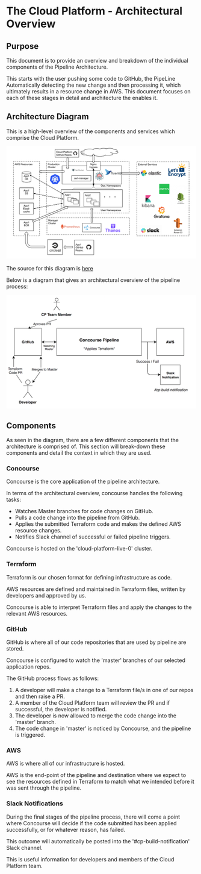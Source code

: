 # The Cloud Platform - Architectural Overview

## Purpose
This document is to provide an overview and breakdown of the individual components of the Pipeline Architecture.

This starts with the user pushing some code to GitHub, the PipeLine Automatically detecting the new change and then processing it, which ultimately results in a resource change in AWS. This document focuses on each of these stages in detail and architecture the enables it.


## Architecture Diagram

This is a high-level overview of the components and services which comprise the Cloud Platform.

![Cloud Platform Architecture](images/cloud-platform-architecture-diagram.png)

The source for this diagram is [here][Architecture Diagram]

Below is a diagram that gives an architectural overview of the pipeline process:

![Architecture Diagram](images/arch-dia-v1.png)

## Components
As seen in the diagram, there are a few different components that the architecture is comprised of.
This section will break-down these components and detail the context in which they are used.

### Concourse
Concourse is the core application of the pipeline architecture.

In terms of the architectural overview, concourse handles the following tasks:

* Watches Master branches for code changes on GitHub.
* Pulls a code change into the pipeline from GitHub.
* Applies the submitted Terraform code and makes the defined AWS resource changes.
* Notifies Slack channel of successful or failed pipeline triggers.

Concourse is hosted on the 'cloud-platform-live-0' cluster.

### Terraform
Terraform is our chosen format for defining infrastructure as code.

AWS resources are defined and maintained in Terraform files, written by developers and approved by us.

Concourse is able to interpret Terraform files and apply the changes to the relevant AWS resources.

### GitHub
GitHub is where all of our code repositories that are used by pipeline are stored.

Concourse is configured to watch the 'master' branches of our selected application repos.

The GitHub process flows as follows:
1. A developer will make a change to a Terraform file/s in one of our repos and then raise a PR.
2. A member of the Cloud Platform team will review the PR and if successful, the developer is notified.
3. The developer is now allowed to merge the code change into the 'master' branch.
4. The code change in 'master' is noticed by Concourse, and the pipeline is triggered.

### AWS
AWS is where all of our infrastructure is hosted.

AWS is the end-point of the pipeline and destination where we expect to see the resources defined in Terraform to match what we intended before it was sent through the pipeline.

### Slack Notifications
During the final stages of the pipeline process, there will come a point where Concourse will decide if the code submitted has been applied successfully, or for whatever reason, has failed.

This outcome will automatically be posted into the '#cp-build-notification' Slack channel.

This is useful information for developers and members of the Cloud Platform team.

[Architecture Diagram]: https://docs.google.com/drawings/d/1QQpTN8i2n3QZwIELTTbnxpTNy83eP0T50nVv_2aLx5g/edit?usp=sharing
